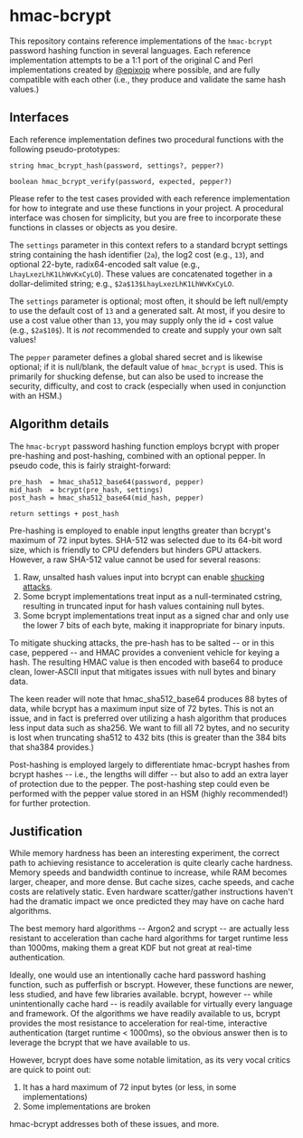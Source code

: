 # hmac-bcrypt

This repository contains reference implementations of the `hmac-bcrypt` password hashing function in several languages. Each reference implementation attempts to be a 1:1 port of the original C and Perl implementations created by [@epixoip]( https://github.com/epixoip ) where possible, and are fully compatible with each other (i.e., they produce and validate the same hash values.)

## Interfaces

Each reference implementation defines two procedural functions with the following pseudo-prototypes:

```
string hmac_bcrypt_hash(password, settings?, pepper?)

boolean hmac_bcrypt_verify(password, expected, pepper?)
```

Please refer to the test cases provided with each reference implementation for how to integrate and use these functions in your project. A procedural interface was chosen for simplicity, but you are free to incorporate these functions in classes or objects as you desire.

The `settings` parameter in this context refers to a standard bcrypt settings string containing the hash identifier (`2a`), the log2 cost (e.g., `13`), and optional 22-byte, radix64-encoded salt value (e.g., `LhayLxezLhK1LhWvKxCyLO`). These values are concatenated together in a dollar-delimited string; e.g., `$2a$13$LhayLxezLhK1LhWvKxCyLO`.

The `settings` parameter is optional; most often, it should be left null/empty to use the default cost of `13` and a generated salt. At most, if you desire to use a cost value other than `13`, you may supply only the id + cost value (e.g., `$2a$10$`). It is *not* recommended to create and supply your own salt values!

The `pepper` parameter defines a global shared secret and is likewise optional; if it is null/blank, the default value of `hmac_bcrypt` is used. This is primarily for shucking defense, but can also be used to increase the security, difficulty, and cost to crack (especially when used in conjunction with an HSM.)

## Algorithm details

The `hmac-bcrypt` password hashing function employs bcrypt with proper pre-hashing and post-hashing, combined with an optional pepper. In pseudo code, this is fairly straight-forward:

```
pre_hash  = hmac_sha512_base64(password, pepper)
mid_hash  = bcrypt(pre_hash, settings)
post_hash = hmac_sha512_base64(mid_hash, pepper)

return settings + post_hash
```

Pre-hashing is employed to enable input lengths greater than bcrypt's maximum of 72 input bytes. SHA-512 was selected due to its 64-bit word size, which is friendly to CPU defenders but hinders GPU attackers. However, a raw SHA-512 value cannot be used for several reasons:

1. Raw, unsalted hash values input into bcrypt can enable [shucking attacks]( https://superuser.com/questions/1561434/how-do-i-crack-a-double-encrypted-hash/1561612#1561612 ).
2. Some bcrypt implementations treat input as a null-terminated cstring, resulting in truncated input for hash values containing null bytes.
3. Some bcrypt implementations treat input as a signed char and only use the lower 7 bits of each byte, making it inappropriate for binary inputs.

To mitigate shucking attacks, the pre-hash has to be salted -- or in this case, peppered -- and HMAC provides a convenient vehicle for keying a hash. The resulting HMAC value is then encoded with base64 to produce clean, lower-ASCII input that mitigates issues with null bytes and binary data. 

The keen reader will note that hmac_sha512_base64 produces 88 bytes of data, while bcrypt has a maximum input size of 72 bytes. This is not an issue, and in fact is preferred over utilizing a hash algorithm that produces less input data such as sha256. We want to fill all 72 bytes, and no security is lost when truncating sha512 to 432 bits (this is greater than the 384 bits that sha384 provides.)

Post-hashing is employed largely to differentiate hmac-bcrypt hashes from bcrypt hashes -- i.e., the lengths will differ -- but also to add an extra layer of protection due to the pepper. The post-hashing step could even be performed with the pepper value stored in an HSM (highly recommended!) for further protection. 

## Justification

While memory hardness has been an interesting experiment, the correct path to achieving resistance to acceleration is quite clearly cache hardness. Memory speeds and bandwidth continue to increase, while RAM becomes larger, cheaper, and more dense. But cache sizes, cache speeds, and cache costs are relatively static. Even hardware scatter/gather instructions haven't had the dramatic impact we once predicted they may have on cache hard algorithms. 

The best memory hard algorithms -- Argon2 and scrypt -- are actually less resistant to acceleration than cache hard algorithms for target runtime less than 1000ms, making them a great KDF but not great at real-time authentication. 

Ideally, one would use an intentionally cache hard password hashing function, such as pufferfish or bscrypt. However, these functions are newer, less studied, and have few libraries available. bcrypt, however -- while unintentionally cache hard -- is readily available for virtually every language and framework. Of the algorithms we have readily available to us, bcrypt provides the most resistance to acceleration for real-time, interactive authentication (target runtime < 1000ms), so the obvious answer then is to leverage the bcrypt that we have available to us. 

However, bcrypt does have some notable limitation, as its very vocal critics are quick to point out:
1. It has a hard maximum of 72 input bytes (or less, in some implementations)
2. Some implementations are broken

hmac-bcrypt addresses both of these issues, and more. 
